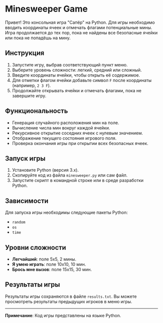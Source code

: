 # Minesweeper Game

Привет! Это консольная игра "Сапёр" на Python. Для игры необходимо вводить координаты ячеек и отмечать флагами потенциальные мины. Игра продолжается до тех пор, пока не найдены все безопасные ячейки или пока не попадёшь на мину.

## Инструкция

1. Запустите игру, выбрав соответствующий пункт меню.
2. Выберите уровень сложности: легкий, средний или сложный.
3. Введите координаты ячейки, чтобы открыть её содержимое.
4. Для отметки флагом ячейки добавьте символ `F` после координаты (например, `2 3 F`).
5. Продолжайте открывать ячейки и отмечать флагами, пока не завершите игру.

## Функциональность

- Генерация случайного расположения мин на поле.
- Вычисление числа мин вокруг каждой ячейки.
- Рекурсивное открытие соседних ячеек с нулевым значением.
- Отображение текущего состояния игрового поля.
- Проверка окончания игры при открытии всех безопасных ячеек.

## Запуск игры

1. Установите Python (версия 3.x).
2. Скопируйте код из файла `minesweeper.py` или сам файл.
3. Запустите скрипт в командной строке или в среде разработки Python.

## Зависимости

Для запуска игры необходимы следующие пакеты Python:

- `random`
- `os`
- `time`

## Уровни сложности

- **Легчайший**: поле 5x5, 2 мины.
- **Я умею играть**: поле 10x10, 10 мин.
- **Брось мне вызов**: поле 15x15, 30 мин.

## Результаты игры

Результаты игры сохраняются в файле `results.txt`. Вы можете просмотреть результаты предыдущих игроков в меню игры.

---

**Примечание**: Код игры представлены на языке Python.
